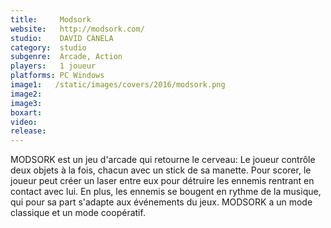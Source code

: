 ```yaml
---
title:     Modsork
website:   http://modsork.com/
studio:    DAVID CANELA
category:  studio
subgenre:  Arcade, Action
players:   1 joueur
platforms: PC Windows
image1:   /static/images/covers/2016/modsork.png
image2:  
image3:   
boxart:    
video:
release:
---
```


MODSORK est un jeu d'arcade qui retourne le cerveau: Le joueur contrôle deux objets à la fois, chacun avec un stick de sa manette. Pour scorer, le joueur peut créer un laser entre eux pour détruire les ennemis rentrant en contact avec lui. En plus, les ennemis se bougent en rythme de la musique, qui pour sa part s'adapte aux événements du jeux. MODSORK a un mode classique et un mode coopératif.
